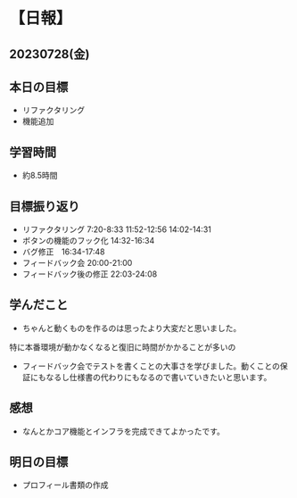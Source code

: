 # 【日報】
## 20230728(金)
## 本日の目標
-  リファクタリング
-  機能追加
## 学習時間
- 約8.5時間

## 目標振り返り
-  リファクタリング 7:20-8:33 11:52-12:56 14:02-14:31
-  ボタンの機能のフック化 14:32-16:34
-  バグ修正　16:34-17:48
-  フィードバック会 20:00-21:00
- フィードバック後の修正 22:03-24:08

## 学んだこと
- ちゃんと動くものを作るのは思ったより大変だと思いました。

特に本番環境が動かなくなると復旧に時間がかかることが多いの

- フィードバック会でテストを書くことの大事さを学びました。動くことの保証にもなるし仕様書の代わりにもなるので書いていきたいと思います。

## 感想
- なんとかコア機能とインフラを完成できてよかったです。

## 明日の目標
- プロフィール書類の作成
